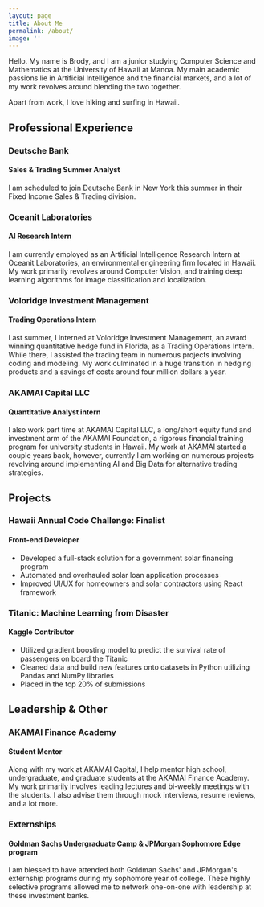 ```yaml
---
layout: page
title: About Me
permalink: /about/
image: ''
---
```


Hello. My name is Brody, and I am a junior studying Computer Science and Mathematics at the University of Hawaii at Manoa. My main academic passions lie in Artificial Intelligence and the financial markets, and a lot of my work revolves around blending the two together.

Apart from work, I love hiking and surfing in Hawaii.

## **Professional Experience**

### **Deutsche Bank**
#### Sales & Trading Summer Analyst

I am scheduled to join Deutsche Bank in New York this summer in their Fixed Income Sales & Trading division.

### **Oceanit Laboratories**
#### AI Research Intern

I am currently employed as an Artificial Intelligence Research Intern at Oceanit Laboratories, an environmental engineering firm located in Hawaii. My work primarily revolves around Computer Vision, and training deep learning algorithms for image classification and localization.

### **Voloridge Investment Management**
#### Trading Operations Intern

Last summer, I interned at Voloridge Investment Management, an award winning quantitative hedge fund in Florida, as a Trading Operations Intern. While there, I assisted the trading team in numerous projects involving coding and modeling. My work culminated in a huge transition in hedging products and a savings of costs around four million dollars a year.

### **AKAMAI Capital LLC**
#### Quantitative Analyst intern

I also work part time at AKAMAI Capital LLC, a long/short equity fund and investment arm of the AKAMAI Foundation, a rigorous financial training program for university students in Hawaii. My work at AKAMAI started a couple years back, however, currently I am working on numerous projects revolving around implementing AI and Big Data for alternative trading strategies.

## **Projects**

### **Hawaii Annual Code Challenge: Finalist**
#### Front-end Developer
  - Developed a full-stack solution for a government solar financing program
  - Automated and overhauled solar loan application processes
  - Improved UI/UX for homeowners and solar contractors using React framework

### **Titanic: Machine Learning from Disaster**
#### Kaggle Contributor
  - Utilized gradient boosting model to predict the survival rate of passengers on board the Titanic
  - Cleaned data and build new features onto datasets in Python utilizing Pandas and NumPy libraries
  - Placed in the top 20% of submissions

## **Leadership & Other**

### **AKAMAI Finance Academy**
#### Student Mentor

Along with my work at AKAMAI Capital, I help mentor high school, undergraduate, and graduate students at the AKAMAI Finance Academy. My work primarily involves leading lectures and bi-weekly meetings with the students. I also advise them through mock interviews, resume reviews, and a lot more.

### **Externships**
#### Goldman Sachs Undergraduate Camp & JPMorgan Sophomore Edge program

I am blessed to have attended both Goldman Sachs' and JPMorgan's externship programs during my sophomore year of college. These highly selective programs allowed me to network one-on-one with leadership at these investment banks.
